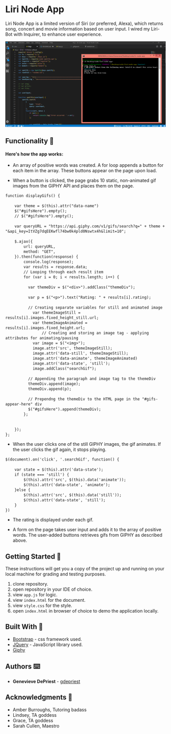 # Liri Node App

Liri Node App is a limited version of Siri (or preferred, Alexa), which returns song, concert and movie information based on user input.  I wired my Liri-Bot with Inquirer, to enhance user experience.

<img src="./images/app-screencapture.PNG" alt="screen capture of game">

## Functionality 💪
#### Here's how the app works: 

* An array of positive words was created. A for loop appends a button for each item in the array.  These buttons appear on the page upon load.

* When a button is clicked, the page grabs 10 static, non-animated gif images from the GIPHY API and places them on the page.

```
function displayGifs() {

    var theme = $(this).attr("data-name")
    $("#gifsHere").empty();
    // $("#gifsHere").empty();

    var queryURL = "https://api.giphy.com/v1/gifs/search?q=" + theme + "&api_key=ItVZg7dqEEKwfl74bw0k4pld0Nswtx4h&limit=10";

    $.ajax({
        url: queryURL,
        method: "GET",
    }).then(function(response) {
        console.log(response);
        var results = response.data;
        // Looping through each result item
        for (var i = 0; i < results.length; i++) {

          var themeDiv = $("<div>").addClass("themeDiv");

          var p = $("<p>").text("Rating: " + results[i].rating);

          // Creating separate variables for still and animated image
            var themeImageStill = results[i].images.fixed_height_still.url;
            var themeImageAnimated = results[i].images.fixed_height.url;
                // Creating and storing an image tag - applying attributes for animating/pausing
            var image = $("<img>");
            image.attr('src', themeImageStill);
            image.attr('data-still', themeImageStill);
            image.attr('data-animate', themeImageAnimated)
            image.attr('data-state', 'still');
            image.addClass("searchGif");

          // Appending the paragraph and image tag to the themeDiv          
          themeDiv.append(image);
          themeDiv.append(p);

          // Prependng the themeDiv to the HTML page in the "#gifs-appear-here" div
          $("#gifsHere").append(themeDiv);
        };
        
        
    });
};

```

* When the user clicks one of the still GIPHY images, the gif animates. If the user clicks the gif again, it stops playing.

```
$(document).on('click', '.searchGif', function() {
    
    var state = $(this).attr('data-state');
    if (state === 'still') {
        $(this).attr('src', $(this).data('animate'));
        $(this).attr('data-state', 'animate');
    }else {
        $(this).attr('src', $(this).data('still'));
        $(this).attr('data-state', 'still');
    }
})

```

* The rating is displayed under each gif.

* A form on the page takes user input and adds it to the array of positive words.  The user-added buttons retrieves gifs from GIPHY as described above.

## Getting Started 🏁

These instructions will get you a copy of the project up and running on your local machine for grading and testing purposes. 

1. clone repository. 
2. open repository in your IDE of choice.
3. view `app.js` for logic.
4. view `index.html` for the document.
5. view `style.css` for the style.
6. open `index.html` in browser of choice to demo the application locally.


## Built With 🔧

* [Bootstrap](https://getbootstrap.com/) - css framework used.
* [JQuery](https://cdnjs.cloudflare.com/ajax/libs/jquery/3.2.1/jquery.min.js) - JavaScript library used.
* [Giphy](https://developers.giphy.com/)


## Authors ⌨️

* **Genevieve DePriest** - [gdepriest](https://github.com/gdepriest)

## Acknowledgments 🌟

* Amber Burroughs, Tutoring badass
* Lindsey, TA goddess
* Grace, TA goddess
* Sarah Cullen, Maestro
